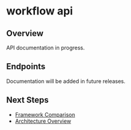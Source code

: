 # workflow api

## Overview

API documentation in progress.

## Endpoints

Documentation will be added in future releases.

## Next Steps

- [Framework Comparison](../guides/framework-comparison.md)
- [Architecture Overview](../architecture/01-overview.md)
